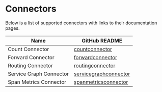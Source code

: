 # Connectors

Below is a list of supported connectors with links to their documentation pages.

| Name                    | GitHub README                                                                                                                                      |
| ----------------------- | -------------------------------------------------------------------------------------------------------------------------------------------------- |
| Count Connector         | [countconnector](https://github.com/open-telemetry/opentelemetry-collector-contrib/blob/v0.120.1/connector/countconnector/README.md)               |
| Forward Connector       | [forwardconnector](https://github.com/open-telemetry/opentelemetry-collector/blob/v0.120.0/connector/forwardconnector/README.md)                   |
| Routing Connector       | [routingconnector](https://github.com/open-telemetry/opentelemetry-collector-contrib/blob/v0.120.1/connector/routingconnector/README.md)           |
| Service Graph Connector | [servicegraphconnector](https://github.com/open-telemetry/opentelemetry-collector-contrib/blob/v0.120.1/connector/servicegraphconnector/README.md) |
| Span Metrics Connector  | [spanmetricsconnector](https://github.com/open-telemetry/opentelemetry-collector-contrib/blob/v0.120.1/connector/spanmetricsconnector/README.md)   |
